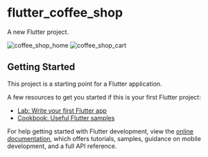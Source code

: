 # flutter_coffee_shop

A new Flutter project.

![coffee_shop_home](https://user-images.githubusercontent.com/99839506/228665812-7db223e9-05c3-4ad4-b3f5-b57b348468da.jpeg)  ![coffee_shop_cart](https://user-images.githubusercontent.com/99839506/228665846-29dfa06a-c535-435a-b11c-eaf3a76637d5.jpeg)



## Getting Started

This project is a starting point for a Flutter application.

A few resources to get you started if this is your first Flutter project:

- [Lab: Write your first Flutter app](https://docs.flutter.dev/get-started/codelab)
- [Cookbook: Useful Flutter samples](https://docs.flutter.dev/cookbook)

For help getting started with Flutter development, view the
[online documentation](https://docs.flutter.dev/), which offers tutorials,
samples, guidance on mobile development, and a full API reference.
